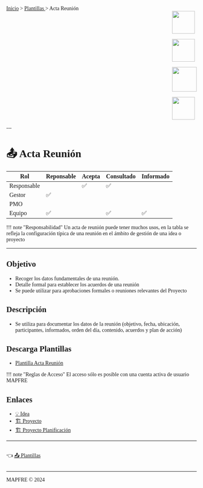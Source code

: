 <font face = "Microsoft Yahei">

<div style=" display: flex; justify-content: space-between;">

<div>
<a href="../../">Inicio</a> > <a href="../entregables_es#-entregables">Plantillas </a> > Acta Reunión
</div>

<div>

<a href="#-bc"><img style="width:60px" src="../../img/flag_en.png"></a>

<a href="#-bc"><img style="width:60px" src="../../img/flag_es.png"></a>

<a href="mailto:lnavio@mapfre.com,mariats@mapfre.com?cc=canogf@mapfre.com&subject=Feedback METODOLOGÍA GESTIÓN"><img style="width:65px" src="../../img/feedback.png"></a>

<a href="../../"><img style="width:60px" src="../../img/LogoMet.png"></a>

</div>
</div>
---


# 📤	Acta Reunión

|Rol|Reponsable|Acepta|Consultado|Informado|
|--|--|--|--|--|
|Responsable||✅|✅||
|Gestor|✅||||
|PMO|||||
|Equipo|✅||✅|✅|

!!! note "Responsabilidad"
	Un acta de reunión puede tener muchos usos, en la tabla se refleja la configuración típica de una reunión en el ámbito de gestión de una idea o proyecto

---

## Objetivo

- Recoger los datos fundamentales de una reunión.
- Detalle formal para establecer los acuerdos de una reunión
- Se puede utilizar para aprobaciones formales o reuniones relevantes del Proyecto


## Descripción
- Se utiliza para documentar los datos de la reunión (objetivo, fecha, ubicación, participantes, informados, orden del día, contenido, acuerdos y plan de acción)
    
## Descarga Plantillas
- [Plantilla Acta Reunión](https://mapfrecorp.sharepoint.com/:w:/s/GO365ECPROYACRACRES-CAMAPFRE-NuevoMUMONE/EQC1RitlL6dIp5rfZ_3I_GkBEDRVDNZXoCLYW76vEvnsFg?e=2vIDW3)

!!! note "Reglas de Acceso"
	El acceso sólo es posible con una cuenta activa de usuario MAPFRE

## Enlaces
- [💡 Idea](../idea/idea.proyecto_es.md)
- [🏗️ Proyecto](../proyecto/proyecto_es.md)
- [🏗️ Proyecto Planificación](../proyecto/proyecto.Planificacion_es.md)


---  

<div style="display: flex; justify-content: space-between;">
  <p>
    👈 <a href="../entregables_es#-entregables">📤 Plantillas </a>
  </p>
</div>



---
MAPFRE © 2024
